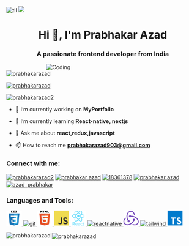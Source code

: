 ![til](https://media4.giphy.com/media/qgQUggAC3Pfv687qPC/giphy_s.gif)
 <img src="https://media4.giphy.com/media/qgQUggAC3Pfv687qPC/giphy_s.gif"/>
<h1 align="center">Hi 👋, I'm Prabhakar Azad</h1>
<h3 align="center">A passionate frontend developer from India</h3>
<img align="right" alt="Coding" width="400"  src="https://cdn.dribbble.com/users/1162077/screenshots/3848914/programmer.gif">

<p align="left"> <img src="https://komarev.com/ghpvc/?username=prabhakarazad&label=Profile%20views&color=0e75b6&style=flat" alt="prabhakarazad" /> </p>

<p align="left"> <a href="https://github.com/ryo-ma/github-profile-trophy"><img src="https://github-profile-trophy.vercel.app/?username=prabhakarazad" alt="prabhakarazad" /></a> </p>

<p align="left"> <a href="https://twitter.com/prabhakarazad2" target="blank"><img src="https://img.shields.io/twitter/follow/prabhakarazad2?logo=twitter&style=for-the-badge" alt="prabhakarazad2" /></a> </p>

- 🔭 I’m currently working on **MyPortfolio**

- 🌱 I’m currently learning **React-native, nextjs**

- 💬 Ask me about **react,redux,javascript**

- 📫 How to reach me **prabhakarazad903@gmail.com**

<h3 align="left">Connect with me:</h3>
<p align="left">
<a href="https://twitter.com/prabhakarazad2" target="blank"><img align="center" src="https://raw.githubusercontent.com/rahuldkjain/github-profile-readme-generator/master/src/images/icons/Social/twitter.svg" alt="prabhakarazad2" height="30" width="40" /></a>
<a href="https://linkedin.com/in/prabhakar azad" target="blank"><img align="center" src="https://raw.githubusercontent.com/rahuldkjain/github-profile-readme-generator/master/src/images/icons/Social/linked-in-alt.svg" alt="prabhakar azad" height="30" width="40" /></a>
<a href="https://stackoverflow.com/users/18361378" target="blank"><img align="center" src="https://raw.githubusercontent.com/rahuldkjain/github-profile-readme-generator/master/src/images/icons/Social/stack-overflow.svg" alt="18361378" height="30" width="40" /></a>
<a href="https://fb.com/prabhakar azad" target="blank"><img align="center" src="https://raw.githubusercontent.com/rahuldkjain/github-profile-readme-generator/master/src/images/icons/Social/facebook.svg" alt="prabhakar azad" height="30" width="40" /></a>
<a href="https://instagram.com/azad_prabhakar" target="blank"><img align="center" src="https://raw.githubusercontent.com/rahuldkjain/github-profile-readme-generator/master/src/images/icons/Social/instagram.svg" alt="azad_prabhakar" height="30" width="40" /></a>
</p>

<h3 align="left">Languages and Tools:</h3>
<p align="left"> <a href="https://www.w3schools.com/css/" target="_blank" rel="noreferrer"> <img src="https://raw.githubusercontent.com/devicons/devicon/master/icons/css3/css3-original-wordmark.svg" alt="css3" width="40" height="40"/> </a> <a href="https://git-scm.com/" target="_blank" rel="noreferrer"> <img src="https://www.vectorlogo.zone/logos/git-scm/git-scm-icon.svg" alt="git" width="40" height="40"/> </a> <a href="https://www.w3.org/html/" target="_blank" rel="noreferrer"> <img src="https://raw.githubusercontent.com/devicons/devicon/master/icons/html5/html5-original-wordmark.svg" alt="html5" width="40" height="40"/> </a> <a href="https://developer.mozilla.org/en-US/docs/Web/JavaScript" target="_blank" rel="noreferrer"> <img src="https://raw.githubusercontent.com/devicons/devicon/master/icons/javascript/javascript-original.svg" alt="javascript" width="40" height="40"/> </a> <a href="https://reactjs.org/" target="_blank" rel="noreferrer"> <img src="https://raw.githubusercontent.com/devicons/devicon/master/icons/react/react-original-wordmark.svg" alt="react" width="40" height="40"/> </a> <a href="https://reactnative.dev/" target="_blank" rel="noreferrer"> <img src="https://reactnative.dev/img/header_logo.svg" alt="reactnative" width="40" height="40"/> </a> <a href="https://redux.js.org" target="_blank" rel="noreferrer"> <img src="https://raw.githubusercontent.com/devicons/devicon/master/icons/redux/redux-original.svg" alt="redux" width="40" height="40"/> </a> <a href="https://tailwindcss.com/" target="_blank" rel="noreferrer"> <img src="https://www.vectorlogo.zone/logos/tailwindcss/tailwindcss-icon.svg" alt="tailwind" width="40" height="40"/> </a> <a href="https://www.typescriptlang.org/" target="_blank" rel="noreferrer"> <img src="https://raw.githubusercontent.com/devicons/devicon/master/icons/typescript/typescript-original.svg" alt="typescript" width="40" height="40"/> </a> </p>

<p><img align="left" src="https://github-readme-stats.vercel.app/api/top-langs?username=prabhakarazad&show_icons=true&locale=en&layout=compact" alt="prabhakarazad" /></p>

<p>&nbsp;<img align="center" src="https://github-readme-stats.vercel.app/api?username=prabhakarazad&show_icons=true&locale=en" alt="prabhakarazad" /></p>
